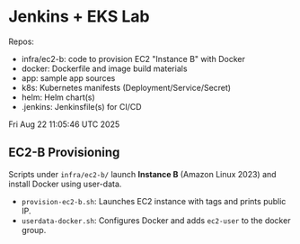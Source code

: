 # Jenkins + EKS Lab

Repos:
- infra/ec2-b: code to provision EC2 "Instance B" with Docker
- docker: Dockerfile and image build materials
- app: sample app sources
- k8s: Kubernetes manifests (Deployment/Service/Secret)
- helm: Helm chart(s)
- .jenkins: Jenkinsfile(s) for CI/CD

Fri Aug 22 11:05:46 UTC 2025

## EC2-B Provisioning

Scripts under `infra/ec2-b/` launch **Instance B** (Amazon Linux 2023) and install Docker using user-data.

- `provision-ec2-b.sh`: Launches EC2 instance with tags and prints public IP.
- `userdata-docker.sh`: Configures Docker and adds `ec2-user` to the docker group.
